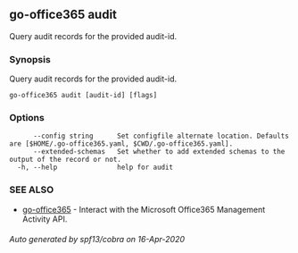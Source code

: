 ## go-office365 audit

Query audit records for the provided audit-id.

### Synopsis

Query audit records for the provided audit-id.

```
go-office365 audit [audit-id] [flags]
```

### Options

```
      --config string      Set configfile alternate location. Defaults are [$HOME/.go-office365.yaml, $CWD/.go-office365.yaml].
      --extended-schemas   Set whether to add extended schemas to the output of the record or not.
  -h, --help               help for audit
```

### SEE ALSO

* [go-office365](go-office365.md)	 - Interact with the Microsoft Office365 Management Activity API.

###### Auto generated by spf13/cobra on 16-Apr-2020
